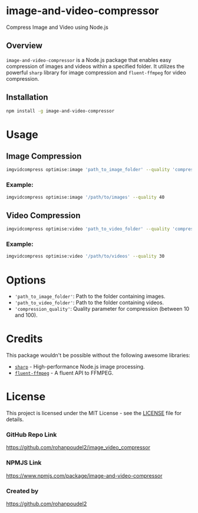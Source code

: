 # image-and-video-compressor

Compress Image and Video using Node.js

## Overview

`image-and-video-compressor` is a Node.js package that enables easy compression of images and videos within a specified folder. It utilizes the powerful `sharp` library for image compression and `fluent-ffmpeg` for video compression.

## Installation

```bash
npm install -g image-and-video-compressor
```
# Usage
## Image Compression

```bash
imgvidcompress optimise:image 'path_to_image_folder' --quality 'compression_quality'
```
### Example:

```bash
imgvidcompress optimise:image '/path/to/images' --quality 40
```
## Video Compression

```bash
imgvidcompress optimise:video 'path_to_video_folder' --quality 'compression_quality'
```
### Example:

```bash
imgvidcompress optimise:video '/path/to/videos' --quality 30
```
# Options

- `'path_to_image_folder'`: Path to the folder containing images.
- `'path_to_video_folder'`: Path to the folder containing videos.
- `'compression_quality'`: Quality parameter for compression (between 10 and 100).

# Credits
This package wouldn't be possible without the following awesome libraries:

-	[`sharp`](https://sharp.pixelplumbing.com/) - High-performance Node.js image processing.
-	[`fluent-ffmpeg`](https://www.npmjs.com/package/fluent-ffmpeg) - A fluent API to FFMPEG.

# License
This project is licensed under the MIT License - see the [LICENSE](./LICENSE) file for details.


### GitHub Repo Link
https://github.com/rohanpoudel2/image_video_compressor

### NPMJS Link
https://www.npmjs.com/package/image-and-video-compressor

### Created by
https://github.com/rohanpoudel2
